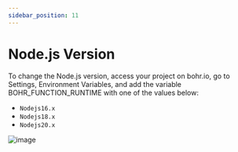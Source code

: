 ```yaml
---
sidebar_position: 11
---
```


# Node.js Version
 
To change the Node.js version, access your project on bohr.io, go to Settings, Environment Variables, and add the variable BOHR_FUNCTION_RUNTIME with one of the values below:

- `Nodejs16.x`
- `Nodejs18.x`
- `Nodejs20.x`


![image](https://github.com/bohr-io/docs/assets/69644385/b4e51b73-757e-43b8-a09e-bb5e2fe46e44)

